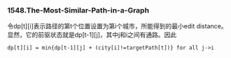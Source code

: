 ### 1548.The-Most-Similar-Path-in-a-Graph

令dp[t][i]表示路径的第t个位置设置为第i个城市，所能得到的最小edit distance。显然，它的前驱状态就是dp[t-1][j]，其中j和i之间有通路。因此
```
dp[t][i] = min{dp[t-1][j] + (city[i]!=targetPath[t])} for all j->i
```

